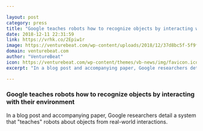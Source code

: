 ```yaml
---

layout: post
category: press
title: "Google teaches robots how to recognize objects by interacting with their environment"
date: 2018-12-11 22:31:59
link: https://vrhk.co/2Epiw1r
image: https://venturebeat.com/wp-content/uploads/2018/12/37d8bc5f-5f9f-4368-8114-7deeca8dbb70.png?fit=1280%2C508&strip=all
domain: venturebeat.com
author: "VentureBeat"
icon: https://venturebeat.com/wp-content/themes/vb-news/img/favicon.ico
excerpt: "In a blog post and accompanying paper, Google researchers detail a system that \"teaches\" robots about objects from real-world interactions."

---
```


### Google teaches robots how to recognize objects by interacting with their environment

In a blog post and accompanying paper, Google researchers detail a system that "teaches" robots about objects from real-world interactions.